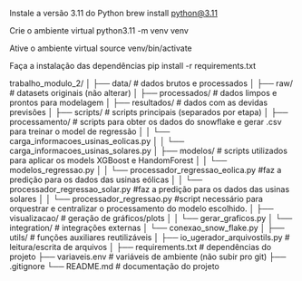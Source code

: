 Instale a versão 3.11 do Python
brew install python@3.11

Crie o ambiente virtual
python3.11 -m venv venv 

Ative o ambiente virtual
source venv/bin/activate

Faça a instalação das dependências
pip install -r requirements.txt  


trabalho_modulo_2/
│
├── data/                   # dados brutos e processados
│   ├── raw/                # datasets originais (não alterar)
│   ├── processados/          # dados limpos e prontos para modelagem
│   ├── resultados/         # dados com as devidas previsões
│
├── scripts/                # scripts principais (separados por etapa)
│   ├── processamento/      # scripts para obter os dados do snowflake e gerar .csv para treinar o model de regressão
│   │   └── carga_informacoes_usinas_eolicas.py
│   │   └── carga_informacoes_usinas_solares.py
│   ├── modelos/           # scripts utilizados para aplicar os models XGBoost e HandomForest
│   │   └── modelos_regressao.py
│   │   └── processador_regressao_eolica.py #faz a predição para os dados das usinas eólicas
│   │   └── processador_regressao_solar.py  #faz a predição para os dados das usinas solares
│   │   └── processador_regressao.py    #script necessário para orquestrar e centralizar o processamento do modelo escolhido.
│   ├── visualizacao/      # geração de gráficos/plots
│   │   └── gerar_graficos.py
│   └── integration/        # integrações externas
│       └── conexao_snow_flake.py
│
├── utils/                  # funções auxiliares reutilizáveis
│   ├── io_ugerador_arquivostils.py         # leitura/escrita de arquivos
│
├── requirements.txt        # dependências do projeto
├── variaveis.env           # variáveis de ambiente (não subir pro git)
├── .gitignore
└── README.md               # documentação do projeto

